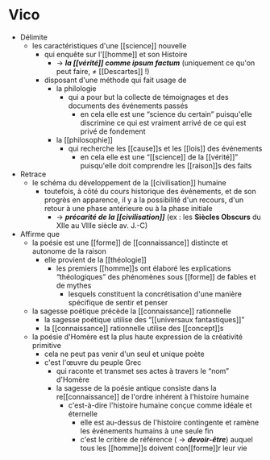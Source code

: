 # Vico

- Délimite
  - les caractéristiques d'une [[science]] nouvelle
    - qui enquête sur l'[[homme]] et son Histoire
      - → ***la [[vérité]] comme ipsum factum*** (uniquement ce qu'on peut faire, ≠ [[Descartes]] !)
    - disposant d'une méthode qui fait usage de
      - la philologie
        - qui a pour but la collecte de témoignages et des documents des événements passés
          - en cela elle est une “science du certain” puisqu'elle discrimine ce qui est vraiment arrivé de ce qui est privé de fondement
      - la [[philosophie]]
        - qui recherche les [[cause]]s et les [[lois]] des événements
          - en cela elle est une “[[science]] de la [[vérité]]” puisqu'elle doit comprendre les [[raison]]s des faits
- Retrace
  - le schéma du développement de la [[civilisation]] humaine
    - toutefois, à côté du cours historique des événements, et de son progrès en apparence, il y a la possibilité d'un recours, d'un retour à une phase antérieure ou à la phase initiale
      - → ***précarité de la [[civilisation]]*** (ex : les __Siècles Obscurs__ du XIIe au VIIIe siècle av. J.-C)
- Affirme que
  - la poésie est une [[forme]] de [[connaissance]] distincte et autonome de la raison
    - elle provient de la [[théologie]]
      - les premiers [[homme]]s ont élaboré les explications “théologiques” des phénomènes sous [[forme]] de fables et de mythes
        - lesquels constituent la concrétisation d'une manière spécifique de sentir et penser
  - la sagesse poétique précède la [[connaissance]] rationnelle
    - la sagesse poétique utilise des “[[universaux fantastiques]]”
    - la [[connaissance]] rationnelle utilise des [[concept]]s
  - la poésie d'Homère est la plus haute expression de la créativité primitive
    - cela ne peut pas venir d'un seul et unique poète
    - c'est l'œuvre du peuple Grec
      - qui raconte et transmet ses actes à travers le “nom” d'Homère
      - la sagesse de la poésie antique consiste dans la re[[connaissance]] de l'ordre inhérent à l'histoire humaine
        - c'est-à-dire l'histoire humaine conçue comme idéale et éternelle
          - elle est au-dessus de l'histoire contingente et ramène les événements humains à une seule fin
          - c'est le critère de référence ( → ***devoir-être***) auquel tous les [[homme]]s doivent con[[forme]]r leur vie
